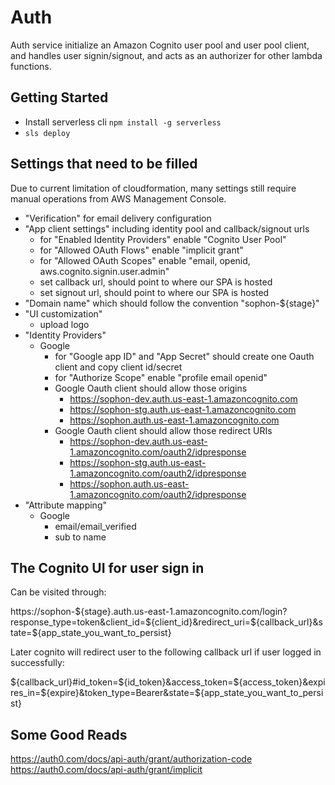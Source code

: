 # Auth

Auth service initialize an Amazon Cognito user pool and user pool client, and handles user signin/signout, and acts as an authorizer for other lambda functions.

## Getting Started

- Install serverless cli `npm install -g serverless`
- `sls deploy`

## Settings that need to be filled

Due to current limitation of cloudformation, many settings still require manual operations from AWS Management Console.

- "Verification" for email delivery configuration
- "App client settings" including identity pool and callback/signout urls
  - for "Enabled Identity Providers" enable "Cognito User Pool"
  - for "Allowed OAuth Flows" enable "implicit grant"
  - for "Allowed OAuth Scopes" enable "email, openid, aws.cognito.signin.user.admin"
  - set callback url, should point to where our SPA is hosted
  - set signout url, should point to where our SPA is hosted
- "Domain name" which should follow the convention "sophon-${stage}"
- "UI customization"
  - upload logo
- "Identity Providers"
  - Google
    - for "Google app ID" and "App Secret" should create one Oauth client and copy client id/secret
    - for "Authorize Scope" enable "profile email openid"
    - Google Oauth client should allow those origins
      - https://sophon-dev.auth.us-east-1.amazoncognito.com
      - https://sophon-stg.auth.us-east-1.amazoncognito.com
      - https://sophon.auth.us-east-1.amazoncognito.com
    - Google Oauth client should allow those redirect URIs
      - https://sophon-dev.auth.us-east-1.amazoncognito.com/oauth2/idpresponse
      - https://sophon-stg.auth.us-east-1.amazoncognito.com/oauth2/idpresponse
      - https://sophon.auth.us-east-1.amazoncognito.com/oauth2/idpresponse
- "Attribute mapping"
  - Google
    - email/email_verified
    - sub to name

## The Cognito UI for user sign in

Can be visited through:

https://sophon-${stage}.auth.us-east-1.amazoncognito.com/login?response_type=token&client_id=${client_id}&redirect_uri=${callback_url}&state=${app_state_you_want_to_persist}

Later cognito will redirect user to the following callback url if user logged in successfully:

${callback_url}#id_token=${id_token}&access_token=${access_token}&expires_in=${expire}&token_type=Bearer&state=${app_state_you_want_to_persist}


## Some Good Reads

https://auth0.com/docs/api-auth/grant/authorization-code
https://auth0.com/docs/api-auth/grant/implicit
